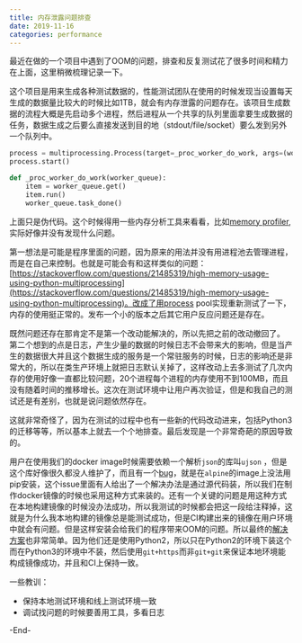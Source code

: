 ```yaml
---
title: 内存泄露问题排查
date: 2019-11-16
categories: performance
---
```


最近在做的一个项目中遇到了OOM的问题，排查和反复测试花了很多时间和精力在上面，这里稍微梳理记录一下。 

这个项目是用来生成各种测试数据的，性能测试团队在使用的时候发现当设置每天生成的数据量比较大的时候比如1TB，就会有内存泄露的问题存在。该项目生成数据的流程大概是先启动多个进程，然后进程从一个共享的队列里面拿要生成数据的任务，数据生成之后要么直接发送到目的地（stdout/file/socket）要么发到另外一个队列中。

```python
process = multiprocessing.Process(target=_proc_worker_do_work, args=(worker_queue))
process.start()

def _proc_worker_do_work(worker_queue):
    item = worker_queue.get()
    item.run()
    worker_queue.task_done()
```

上面只是伪代码。这个时候得用一些内存分析工具来看看，比如[memory profiler](https://pypi.org/project/memory-profiler/),实际好像并没有发现什么问题。

第一想法是可能是程序里面的问题，因为原来的用法并没有用进程池去管理进程，而是在自己来控制。也就是可能会有和这样类似的问题：[https://stackoverflow.com/questions/21485319/high-memory-usage-using-python-multiprocessing](https://stackoverflow.com/questions/21485319/high-memory-usage-using-python-multiprocessing)。改成了用process pool实现重新测试了一下，内存的使用挺正常的。发布一个小的版本之后其它用户反应问题还是存在。

既然问题还存在那肯定不是第一个改动能解决的，所以先把之前的改动撤回了。 第二个想到的点是日志，产生少量的数据的时候日志不会带来大的影响，但是当产生的数据很大并且这个数据生成的服务是一个常驻服务的时候，日志的影响还是非常大的，所以在类生产环境上就把日志默认关掉了，这样改动上去多测试了几次内存的使用好像一直都比较问题，20个进程每个进程的内存使用不到100MB，而且没有随着时间的推移增长。这次在测试环境中让用户再次验证，但是和我自己的测试还是有差别，也就是说问题依然存在。

这就非常奇怪了，因为在测试的过程中也有一些新的代码改动进来，包括Python3的迁移等等，所以基本上就去一个个地排查。最后发现是一个非常奇葩的原因导致的。

用户在使用我们的docker image时候需要依赖一个解析`json`的库叫`ujson` ，但是这个库好像很久都没人维护了，而且有一个[bug](https://github.com/esnme/ultrajson/issues/326)，就是在`alpine`的image上没法用pip安装，这个issue里面有人给出了一个解决办法是通过源代码装，所以我们在制作docker镜像的时候也采用这种方式来装的。还有一个关键的问题是用这种方式在本地构建镜像的时候没办法成功，所以我测试的时候都会把这一段给注释掉，这就是为什么我本地构建的镜像总是能测试成功，但是CI构建出来的镜像在用户环境中就会有问题。但是这样安装会给我们的程序带来OOM的问题。所以最终的[解决方案](https://github.com/splunk/eventgen/pull/336/files)也非常简单。因为他们还是使用Python2，所以只在Python2的环境下装这个而在Python3的环境中不装，然后使用`git+https`而非`git+git`来保证本地环境能构成镜像成功，并且和CI上保持一致。

一些教训：

* 保持本地测试环境和线上测试环境一致
* 调试找问题的时候要善用工具，多看日志

-End-
